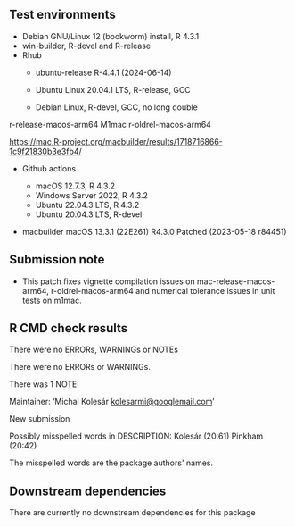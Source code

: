 ## Test environments
* Debian GNU/Linux 12 (bookworm) install, R 4.3.1
* win-builder, R-devel and R-release
* Rhub
  - ubuntu-release R-4.4.1 (2024-06-14)


  - Ubuntu Linux 20.04.1 LTS, R-release, GCC
  - Debian Linux, R-devel, GCC, no long double



r-release-macos-arm64
M1mac
r-oldrel-macos-arm64

https://mac.R-project.org/macbuilder/results/1718716866-1c9f21830b3e3fb4/

* Github actions
  - macOS 12.7.3, R 4.3.2
  - Windows Server 2022, R 4.3.2
  - Ubuntu 22.04.3 LTS, R 4.3.2
  - Ubuntu 20.04.3 LTS, R-devel

* macbuilder macOS 13.3.1 (22E261) R4.3.0 Patched (2023-05-18 r84451)

## Submission note


- This patch fixes vignette compilation issues on mac-release-macos-arm64,
  r-oldrel-macos-arm64 and numerical tolerance issues in unit tests on m1mac.

## R CMD check results
There were no ERRORs, WARNINGs or NOTEs



There were no ERRORs or WARNINGs.

There was 1 NOTE:

  Maintainer: ‘Michal Kolesár <kolesarmi@googlemail.com>’

  New submission

  Possibly misspelled words in DESCRIPTION:
    Kolesár (20:61)
    Pinkham (20:42)

The misspelled words are the package authors' names.

## Downstream dependencies
There are currently no downstream dependencies for this package
